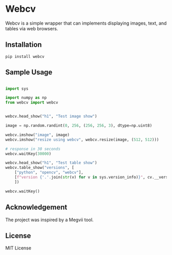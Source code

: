 # Webcv

Webcv is a simple wrapper that can implements displaying images, text, and tables via web browsers.

## Installation

`pip install webcv`


## Sample Usage


```python

import sys

import numpy as np
from webcv import webcv


webcv.head_show("h1", "Test image show")

image = np.random.randint(0, 256, (256, 256, 3), dtype=np.uint8)

webcv.imshow("image", image)
webcv.imshow("resize using webcv", webcv.resize(image, (512, 512)))

# response in 30 seconds
webcv.waitKey(30000)

webcv.head_show("h1", "Test table show")
webcv.table_show("versions", [
    ["python", "opencv", "webcv"],
    [f"version {'.'.join(str(v) for v in sys.version_info)}", cv.__version__, webcv.__version__],
    ])

webcv.waitKey()
```

## Acknowledgement

The project was inspired by a Megvii tool.

## License

MIT License
